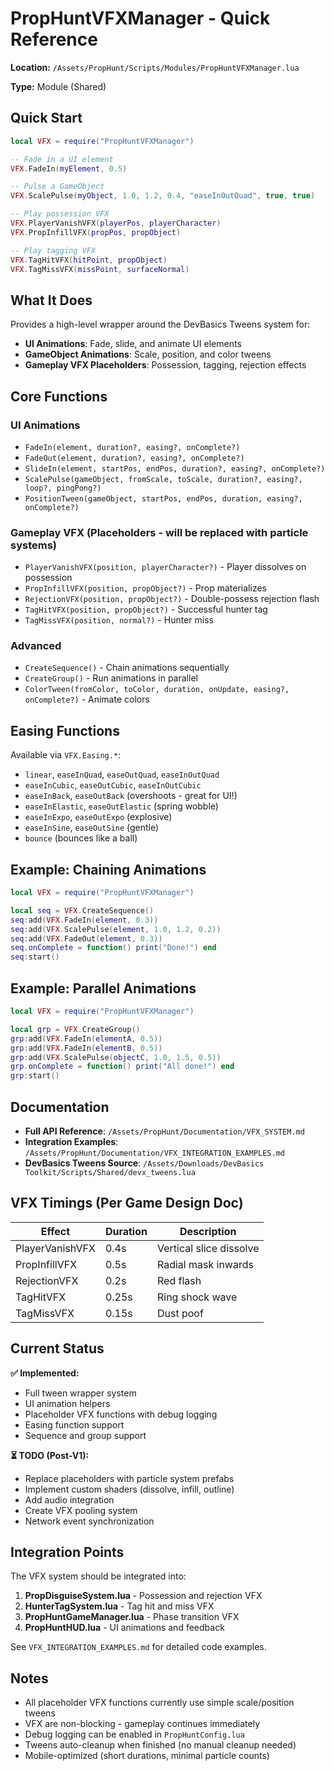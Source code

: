 # PropHuntVFXManager - Quick Reference

**Location:** `/Assets/PropHunt/Scripts/Modules/PropHuntVFXManager.lua`

**Type:** Module (Shared)

## Quick Start

```lua
local VFX = require("PropHuntVFXManager")

-- Fade in a UI element
VFX.FadeIn(myElement, 0.5)

-- Pulse a GameObject
VFX.ScalePulse(myObject, 1.0, 1.2, 0.4, "easeInOutQuad", true, true)

-- Play possession VFX
VFX.PlayerVanishVFX(playerPos, playerCharacter)
VFX.PropInfillVFX(propPos, propObject)

-- Play tagging VFX
VFX.TagHitVFX(hitPoint, propObject)
VFX.TagMissVFX(missPoint, surfaceNormal)
```

## What It Does

Provides a high-level wrapper around the DevBasics Tweens system for:
- **UI Animations**: Fade, slide, and animate UI elements
- **GameObject Animations**: Scale, position, and color tweens
- **Gameplay VFX Placeholders**: Possession, tagging, rejection effects

## Core Functions

### UI Animations
- `FadeIn(element, duration?, easing?, onComplete?)`
- `FadeOut(element, duration?, easing?, onComplete?)`
- `SlideIn(element, startPos, endPos, duration?, easing?, onComplete?)`
- `ScalePulse(gameObject, fromScale, toScale, duration?, easing?, loop?, pingPong?)`
- `PositionTween(gameObject, startPos, endPos, duration, easing?, onComplete?)`

### Gameplay VFX (Placeholders - will be replaced with particle systems)
- `PlayerVanishVFX(position, playerCharacter?)` - Player dissolves on possession
- `PropInfillVFX(position, propObject?)` - Prop materializes
- `RejectionVFX(position, propObject?)` - Double-possess rejection flash
- `TagHitVFX(position, propObject?)` - Successful hunter tag
- `TagMissVFX(position, normal?)` - Hunter miss

### Advanced
- `CreateSequence()` - Chain animations sequentially
- `CreateGroup()` - Run animations in parallel
- `ColorTween(fromColor, toColor, duration, onUpdate, easing?, onComplete?)` - Animate colors

## Easing Functions

Available via `VFX.Easing.*`:
- `linear`, `easeInQuad`, `easeOutQuad`, `easeInOutQuad`
- `easeInCubic`, `easeOutCubic`, `easeInOutCubic`
- `easeInBack`, `easeOutBack` (overshoots - great for UI!)
- `easeInElastic`, `easeOutElastic` (spring wobble)
- `easeInExpo`, `easeOutExpo` (explosive)
- `easeInSine`, `easeOutSine` (gentle)
- `bounce` (bounces like a ball)

## Example: Chaining Animations

```lua
local VFX = require("PropHuntVFXManager")

local seq = VFX.CreateSequence()
seq:add(VFX.FadeIn(element, 0.3))
seq:add(VFX.ScalePulse(element, 1.0, 1.2, 0.2))
seq:add(VFX.FadeOut(element, 0.3))
seq.onComplete = function() print("Done!") end
seq:start()
```

## Example: Parallel Animations

```lua
local VFX = require("PropHuntVFXManager")

local grp = VFX.CreateGroup()
grp:add(VFX.FadeIn(elementA, 0.5))
grp:add(VFX.FadeIn(elementB, 0.5))
grp:add(VFX.ScalePulse(objectC, 1.0, 1.5, 0.5))
grp.onComplete = function() print("All done!") end
grp:start()
```

## Documentation

- **Full API Reference**: `/Assets/PropHunt/Documentation/VFX_SYSTEM.md`
- **Integration Examples**: `/Assets/PropHunt/Documentation/VFX_INTEGRATION_EXAMPLES.md`
- **DevBasics Tweens Source**: `/Assets/Downloads/DevBasics Toolkit/Scripts/Shared/devx_tweens.lua`

## VFX Timings (Per Game Design Doc)

| Effect | Duration | Description |
|--------|----------|-------------|
| PlayerVanishVFX | 0.4s | Vertical slice dissolve |
| PropInfillVFX | 0.5s | Radial mask inwards |
| RejectionVFX | 0.2s | Red flash |
| TagHitVFX | 0.25s | Ring shock wave |
| TagMissVFX | 0.15s | Dust poof |

## Current Status

**✅ Implemented:**
- Full tween wrapper system
- UI animation helpers
- Placeholder VFX functions with debug logging
- Easing function support
- Sequence and group support

**⏳ TODO (Post-V1):**
- Replace placeholders with particle system prefabs
- Implement custom shaders (dissolve, infill, outline)
- Add audio integration
- Create VFX pooling system
- Network event synchronization

## Integration Points

The VFX system should be integrated into:
1. **PropDisguiseSystem.lua** - Possession and rejection VFX
2. **HunterTagSystem.lua** - Tag hit and miss VFX
3. **PropHuntGameManager.lua** - Phase transition VFX
4. **PropHuntHUD.lua** - UI animations and feedback

See `VFX_INTEGRATION_EXAMPLES.md` for detailed code examples.

## Notes

- All placeholder VFX functions currently use simple scale/position tweens
- VFX are non-blocking - gameplay continues immediately
- Debug logging can be enabled in `PropHuntConfig.lua`
- Tweens auto-cleanup when finished (no manual cleanup needed)
- Mobile-optimized (short durations, minimal particle counts)
